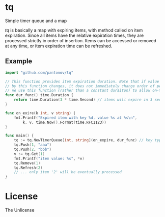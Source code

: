 # tq
Simple timer queue and a map

_tq_ is basically a map with expiring items, with method called on item expiration. Since all items have the 
relative expiration times, they are processed strictly in order of insertion. Items can be accessed or removed 
at any time, or item expiration time can be refreshed.

## Example
```go
import "github.com/pantonov/tq" 

// This function provides item expiration duration. Note that if value returned
// by this function changes, it does not immediately change order of pending items in timer queue. 
// We use this function (rather than a constant duraiton) to allow on-the-fly configuration changes. 
func dur_func() time.Duration {
    return time.Duration(3 * time.Second) // items will expire in 3 seconds
}

func on_exire(k int, v string) {
	fmt.Printf("Expired item with key %d, value %s at %s\n", 
        k, v, time.Now().Format(time.RFC1123))
}

func main() {
    tq := tq.NewTimerQueue[int, string](on_expire, dur_func) // key type: int, value tyoe: string
    tq.Push(1, "aaa")
    tq.Push(2, "bbb")
    v := tq.Get(1)
    fmt.Printf("item value: %s", *v)
    tq.Remove(1)
    tq.Refresh(2)
    // ... only item '2' will be eventually processed
}	
```

# License
The Unlicense